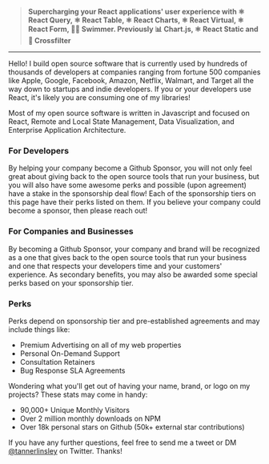 > **Supercharging your React applications' user experience with ⚛️ React Query, ⚛️ React Table, ⚛️ React Charts, ⚛️ React Virtual, ⚛️ React Form, 🏊‍♂️ Swimmer. Previously 📊 Chart.js, ⚛️ React Static and 🔀 Crossfilter**

---

Hello! I build open source software that is currently used by hundreds of thousands of developers at companies ranging from fortune 500 companies like Apple, Google, Facebook, Amazon, Netflix, Walmart, and Target all the way down to startups and indie developers. If you or your developers use React, it's likely you are consuming one of my libraries!

Most of my open source software is written in Javascript and focused on React, Remote and Local State Management, Data Visualization, and Enterprise Application Architecture. 

### For Developers

By helping your company become a Github Sponsor, you will not only feel great about giving back to the open source tools that run your business, but you will also have some awesome perks and possible (upon agreement) have a stake in the sponsorship deal flow! Each of the sponsorship tiers on this page have their perks listed on them. If you believe your company could become a sponsor, then please reach out!

### For Companies and Businesses

By becoming a Github Sponsor, your company and brand will be recognized as a one that gives back to the open source tools that run your business and one that respects your developers time and your customers' experience. As secondary benefits, you may also be awarded some special perks based on your sponsorship tier.

### Perks

Perks depend on sponsorship tier and pre-established agreements and may include things like:
- Premium Advertising on all of my web properties
- Personal On-Demand Support
- Consultation Retainers
- Bug Response SLA Agreements

Wondering what you'll get out of having your name, brand, or logo on my projects? These stats may come in handy:

- 90,000+ Unique Monthly Visitors
- Over 2 million monthly downloads on NPM
- Over 18k personal stars on Github (50k+ external star contributions)

If you have any further questions, feel free to send me a tweet or DM [@tannerlinsley](https://twitter.com/tannerlinsley) on Twitter. Thanks!
